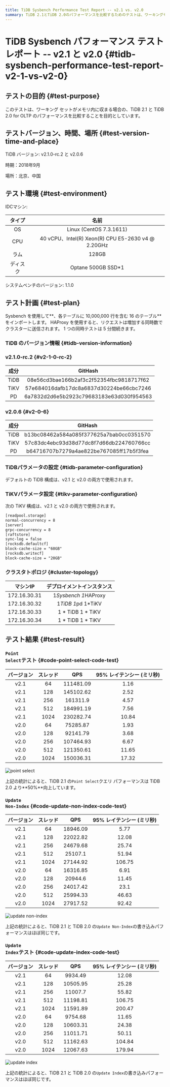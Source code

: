 ```yaml
---
title: TiDB Sysbench Performance Test Report -- v2.1 vs. v2.0
summary: TiDB 2.1とTiDB 2.0のパフォーマンスを比較するためのテストは、ワーキングセットがメモリ内に収まる場合に行われました。テスト結果によると、TiDB 2.1のPoint SelectクエリパフォーマンスはTiDB 2.0より50%向上しています。一方、Update Non-IndexとUpdate Indexの書き込みパフォーマンスはほぼ同じです。
---
```


# TiDB Sysbench パフォーマンス テスト レポート -- v2.1 と v2.0 {#tidb-sysbench-performance-test-report-v2-1-vs-v2-0}

## テストの目的 {#test-purpose}

このテストは、ワーキング セットがメモリ内に収まる場合の、TiDB 2.1 と TiDB 2.0 for OLTP のパフォーマンスを比較することを目的としています。

## テストバージョン、時間、場所 {#test-version-time-and-place}

TiDB バージョン: v2.1.0-rc.2 と v2.0.6

時期：2018年9月

場所：北京、中国

## テスト環境 {#test-environment}

IDCマシン:

|  タイプ |                         名前                        |
| :--: | :-----------------------------------------------: |
|  OS  |              Linux (CentOS 7.3.1611)              |
|  CPU | 40 vCPU、Intel(R) Xeon(R) CPU E5-2630 v4 @ 2.20GHz |
|  ラム  |                       128GB                       |
| ディスク |                 Optane 500GB SSD*1                |

システムベンチのバージョン: 1.1.0

## テスト計画 {#test-plan}

Sysbench を使用して**、各テーブルに 10,000,000 行を含む 16 のテーブル**をインポートします。 HAProxy を使用すると、リクエストは増加する同時数でクラスターに送信されます。 1 つの同時テストは 5 分間続きます。

### TiDB のバージョン情報 {#tidb-version-information}

### v2.1.0-rc.2 {#v2-1-0-rc-2}

|  成分  |                  GitHash                 |
| :--: | :--------------------------------------: |
| TiDB | 08e56cd3bae166b2af3c2f52354fbc9818717f62 |
| TiKV | 57e684016dafb17dc8a6837d30224be66cbc7246 |
|  PD  | 6a7832d2d6e5b2923c79683183e63d030f954563 |

### v2.0.6 {#v2-0-6}

|  成分  |                  GitHash                 |
| :--: | :--------------------------------------: |
| TiDB | b13bc08462a584a085f377625a7bab0cc0351570 |
| TiKV | 57c83dc4ebc93d38d77dc8f7d66db224760766cc |
|  PD  | b64716707b7279a4ae822be767085ff17b5f3fea |

### TiDBパラメータの設定 {#tidb-parameter-configuration}

デフォルトの TiDB 構成は、v2.1 と v2.0 の両方で使用されます。

### TiKVパラメータ設定 {#tikv-parameter-configuration}

次の TiKV 構成は、v2.1 と v2.0 の両方で使用されます。

```txt
[readpool.storage]
normal-concurrency = 8
[server]
grpc-concurrency = 8
[raftstore]
sync-log = false
[rocksdb.defaultcf]
block-cache-size = "60GB"
[rocksdb.writecf]
block-cache-size = "20GB"
```

### クラスタトポロジ {#cluster-topology}

|     マシンIP    |     デプロイメントインスタンス    |
| :----------: | :------------------: |
| 172.16.30.31 | 1*Sysbench 1*HAProxy |
| 172.16.30.32 |  1*TiDB 1*pd 1*TiKV  |
| 172.16.30.33 |   1 * TiDB 1 * TiKV  |
| 172.16.30.34 |   1 * TiDB 1 * TiKV  |

## テスト結果 {#test-result}

### <code>Point Select</code>テスト {#code-point-select-code-test}

| バージョン | スレッド |    QPS    | 95% レイテンシー (ミリ秒) |
| :---: | :--: | :-------: | :--------------: |
|  v2.1 |  64  | 111481.09 |       1.16       |
|  v2.1 |  128 | 145102.62 |       2.52       |
|  v2.1 |  256 |  161311.9 |       4.57       |
|  v2.1 |  512 | 184991.19 |       7.56       |
|  v2.1 | 1024 | 230282.74 |       10.84      |
|  v2.0 |  64  |  75285.87 |       1.93       |
|  v2.0 |  128 |  92141.79 |       3.68       |
|  v2.0 |  256 | 107464.93 |       6.67       |
|  v2.0 |  512 | 121350.61 |       11.65      |
|  v2.0 | 1024 | 150036.31 |       17.32      |

![point select](https://download.pingcap.com/images/docs/sysbench_v3_point_select.png)

上記の統計によると、TiDB 2.1 の`Point Select`クエリ パフォーマンスは TiDB 2.0 より**50%**向上しています。

### <code>Update Non-Index</code> {#code-update-non-index-code-test}

| バージョン | スレッド |    QPS   | 95% レイテンシー (ミリ秒) |
| :---: | :--: | :------: | :--------------: |
|  v2.1 |  64  | 18946.09 |       5.77       |
|  v2.1 |  128 | 22022.82 |       12.08      |
|  v2.1 |  256 | 24679.68 |       25.74      |
|  v2.1 |  512 |  25107.1 |       51.94      |
|  v2.1 | 1024 | 27144.92 |      106.75      |
|  v2.0 |  64  | 16316.85 |       6.91       |
|  v2.0 |  128 |  20944.6 |       11.45      |
|  v2.0 |  256 | 24017.42 |       23.1       |
|  v2.0 |  512 | 25994.33 |       46.63      |
|  v2.0 | 1024 | 27917.52 |       92.42      |

![update non-index](https://download.pingcap.com/images/docs/sysbench_v3_update_non_index.png)

上記の統計によると、TiDB 2.1 と TiDB 2.0 の`Update Non-Index`の書き込みパフォーマンスはほぼ同じです。

### <code>Update Index</code>テスト {#code-update-index-code-test}

| バージョン | スレッド |    QPS   | 95% レイテンシー (ミリ秒) |
| :---: | :--: | :------: | :--------------: |
|  v2.1 |  64  |  9934.49 |       12.08      |
|  v2.1 |  128 | 10505.95 |       25.28      |
|  v2.1 |  256 |  11007.7 |       55.82      |
|  v2.1 |  512 | 11198.81 |      106.75      |
|  v2.1 | 1024 | 11591.89 |      200.47      |
|  v2.0 |  64  |  9754.68 |       11.65      |
|  v2.0 |  128 | 10603.31 |       24.38      |
|  v2.0 |  256 | 11011.71 |       50.11      |
|  v2.0 |  512 | 11162.63 |      104.84      |
|  v2.0 | 1024 | 12067.63 |      179.94      |

![update index](https://download.pingcap.com/images/docs/sysbench_v3_update_index.png)

上記の統計によると、TiDB 2.1 と TiDB 2.0 の`Update Index`の書き込みパフォーマンスはほぼ同じです。
